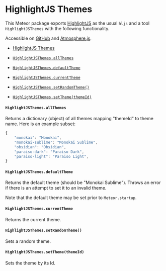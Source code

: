 # HighlightJS Themes

This Meteor package exports [HighlightJS](https://highlightjs.org/) as the usual `hljs` and a tool `HighlightJSThemes` with the following functionality.

Accessible on [GitHub](https://github.com/convexset/meteor-three-way/tree/master/packages/highlight-js-themes) and [Atmosphere.js](https://atmospherejs.com/convexset/highlight-js-themes).

<!-- START doctoc generated TOC please keep comment here to allow auto update -->
<!-- DON'T EDIT THIS SECTION, INSTEAD RE-RUN doctoc TO UPDATE -->
- [HighlightJS Themes](#highlightjs-themes)

- [`HighlightJSThemes.allThemes`](#highlightjsthemesallthemes)
- [`HighlightJSThemes.defaultTheme`](#highlightjsthemesdefaulttheme)
- [`HighlightJSThemes.currentTheme`](#highlightjsthemescurrenttheme)
- [`HighlightJSThemes.setRandomTheme()`](#highlightjsthemessetrandomtheme)
- [`HighlightJSThemes.setTheme(themeId)`](#highlightjsthemessetthemethemeid)

<!-- END doctoc generated TOC please keep comment here to allow auto update -->

#### `HighlightJSThemes.allThemes`

Returns a dictionary (object) of all themes mapping "themeId" to theme name. Here is an example subset:

```javascript
{
    "monokai": "Monokai",
    "monokai-sublime": "Monokai Sublime",
    "obsidian": "Obsidian",
    "paraiso-dark": "Paraiso Dark",
    "paraiso-light": "Paraiso Light",
}
```

#### `HighlightJSThemes.defaultTheme`

Returns the default theme (should be "Monokai Sublime"). Throws an error if there is an attempt to set it to an invalid theme.

Note that the default theme may be set prior to `Meteor.startup`.

#### `HighlightJSThemes.currentTheme`

Returns the current theme.

#### `HighlightJSThemes.setRandomTheme()`

Sets a random theme.

#### `HighlightJSThemes.setTheme(themeId)`

Sets the theme by its Id.
